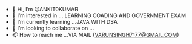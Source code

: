 - 👋 Hi, I’m @ANKIT0KUMAR
- 👀 I’m interested in ... LEARNING COADING AND GOVERNMENT EXAM
- 🌱 I’m currently learning ...JAVA WITH DSA
- 💞️ I’m looking to collaborate on ...
- 📫 How to reach me ...VIA MAIL (VARUNSINGH7177@GMAIL.COM)

<!---
ANKIT0KUMAR/ANKIT0KUMAR is a ✨ special ✨ repository because its `README.md` (this file) appears on your GitHub profile.
You can click the Preview link to take a look at your changes.
--->
